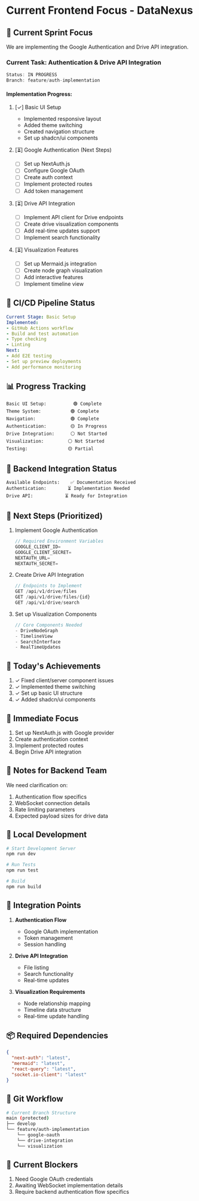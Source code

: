 # Current Frontend Focus - DataNexus

## 🎯 Current Sprint Focus
We are implementing the Google Authentication and Drive API integration.

### Current Task: Authentication & Drive API Integration
```typescript
Status: IN PROGRESS
Branch: feature/auth-implementation
```

#### Implementation Progress:
1. [✓] Basic UI Setup
   - Implemented responsive layout
   - Added theme switching
   - Created navigation structure
   - Set up shadcn/ui components

2. [⏳] Google Authentication (Next Steps)
   - [ ] Set up NextAuth.js
   - [ ] Configure Google OAuth
   - [ ] Create auth context
   - [ ] Implement protected routes
   - [ ] Add token management

3. [⏳] Drive API Integration
   - [ ] Implement API client for Drive endpoints
   - [ ] Create drive visualization components
   - [ ] Add real-time updates support
   - [ ] Implement search functionality

4. [⏳] Visualization Features
   - [ ] Set up Mermaid.js integration
   - [ ] Create node graph visualization
   - [ ] Add interactive features
   - [ ] Implement timeline view

## 🔄 CI/CD Pipeline Status
```yaml
Current Stage: Basic Setup
Implemented:
- GitHub Actions workflow
- Build and test automation
- Type checking
- Linting
Next:
- Add E2E testing
- Set up preview deployments
- Add performance monitoring
```

## 📊 Progress Tracking
```
Basic UI Setup:          🟢 Complete
Theme System:           🟢 Complete
Navigation:             🟢 Complete
Authentication:         🟡 In Progress
Drive Integration:      ⚪️ Not Started
Visualization:         ⚪️ Not Started
Testing:               🟡 Partial
```

## 🔗 Backend Integration Status
```
Available Endpoints:    ✅ Documentation Received
Authentication:        ⏳ Implementation Needed
Drive API:            ⏳ Ready for Integration
```

## 📝 Next Steps (Prioritized)
1. Implement Google Authentication
   ```typescript
   // Required Environment Variables
   GOOGLE_CLIENT_ID=
   GOOGLE_CLIENT_SECRET=
   NEXTAUTH_URL=
   NEXTAUTH_SECRET=
   ```

2. Create Drive API Integration
   ```typescript
   // Endpoints to Implement
   GET /api/v1/drive/files
   GET /api/v1/drive/files/{id}
   GET /api/v1/drive/search
   ```

3. Set up Visualization Components
   ```typescript
   // Core Components Needed
   - DriveNodeGraph
   - TimelineView
   - SearchInterface
   - RealTimeUpdates
   ```

## 🚀 Today's Achievements
1. ✓ Fixed client/server component issues
2. ✓ Implemented theme switching
3. ✓ Set up basic UI structure
4. ✓ Added shadcn/ui components

## 🎯 Immediate Focus
1. Set up NextAuth.js with Google provider
2. Create authentication context
3. Implement protected routes
4. Begin Drive API integration

## 📢 Notes for Backend Team
We need clarification on:
1. Authentication flow specifics
2. WebSocket connection details
3. Rate limiting parameters
4. Expected payload sizes for drive data

## 🔧 Local Development
```bash
# Start Development Server
npm run dev

# Run Tests
npm run test

# Build
npm run build
```

## 🤝 Integration Points
1. **Authentication Flow**
   - Google OAuth implementation
   - Token management
   - Session handling

2. **Drive API Integration**
   - File listing
   - Search functionality
   - Real-time updates

3. **Visualization Requirements**
   - Node relationship mapping
   - Timeline data structure
   - Real-time update handling

## 📦 Required Dependencies
```json
{
  "next-auth": "latest",
  "mermaid": "latest",
  "react-query": "latest",
  "socket.io-client": "latest"
}
```

## 🔄 Git Workflow
```bash
# Current Branch Structure
main (protected)
├── develop
└── feature/auth-implementation
    └── google-oauth
    └── drive-integration
    └── visualization
```

## 🚨 Current Blockers
1. Need Google OAuth credentials
2. Awaiting WebSocket implementation details
3. Require backend authentication flow specifics
